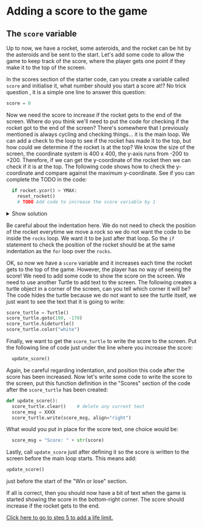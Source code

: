 # Adding a score to the game

## The `score` variable

Up to now, we have a rocket, some asteroids, and the rocket can be hit by the asteroids and be sent to the start.
Let's add some code to allow the game to keep track of the score, where the player gets one point if they make it
to the top of the screen.

In the scores section of the starter code, can you create a variable called `score` and initialise it, what number
should you start a score at!? No trick question , it is a simple one line to answer this question:

```python
score = 0
```

Now we need the score to increase if the rocket gets to the end of the screen. Where do you think we'll need to put the
code for checking if the rocket got to the end of the screen? There's somewhere that I previously mentioned is always
cycling and checking things... it is the main loop. We can add a check to the loop to see if the rocket has made it to
the top, but how could we determine if the rocket is at the top? We know the size of the screen, the
coordinate system is 400 x 400, the y-axis runs from -200 to +200. Therefore, if we can get the y-coordinate of the rocket
then we can check if it is at the top. The following code shows how to check the y-coordinate and compare against the maximum y-coordinate.
See if you can complete the TODO in the code:

```python
  if rocket.ycor() > YMAX:
    reset_rocket()
    # TODO Add code to increase the score variable by 1
```

<details><summary>Show solution</summary>

```python
  if rocket.ycor() > YMAX:
    reset_rocket()
    score = score + 1  # add one to the score
```
</details>

Be careful about the indentation here. We do not need to check the position of the rocket everytime we move a rock so we do not want the code
to be inside the `rocks` loop. We want it to be just after that loop. So the `if` statement to check the position of the rocket should be at the same
indentation as the `for` loop over the `rocks`.

OK, so now we have a `score` variable and it increases each time the rocket gets to the top of the game. However, the player has no
way of seeing the score! We need to add some code to show the score on the screen. We need to use another Turtle to add text to the screen.
The following creates a turtle object in a corner of the screen, can you tell which corner it will be? The code hides the turtle because
we do not want to see the turtle itself, we just want to see the text that it is going to write:

```python
score_turtle = Turtle()
score_turtle.goto(190, -170)
score_turtle.hideturtle()
score_turtle.color("white")
```

Finally, we want to get the `score_turtle` to write the score to the screen. Put the following line of code just under the line where you increase
the score:

```python
  update_score()
```

Again, be careful regarding indentation, and position this code after the score has been increased. Now let's write some code to write the 
score to the screen, put this function definition in the "Scores" section of the code after the `score_turtle` has been created:

```python
def update_score():
  score_turtle.clear()    # delete any current text
  score_msg = XXXX 
  score_turtle.write(score_msg, align="right")
```

What would you put in place for the score text, one choice would be:

```python
  score_msg = "Score: " + str(score)
```

Lastly, call `update_score` just after defining it so the score is written to the screen before the main loop starts. This means add:

```python
update_score()
```

just before the start of the "Win or lose" section.

If all is correct, then you should now have a bit of text when the game is started showing the score in the bottom-right corner.
The score should increase if the rocket gets to the end.

[Click here to go to step 5 to add a life limit.](../step05-add_lives/readme.md)
